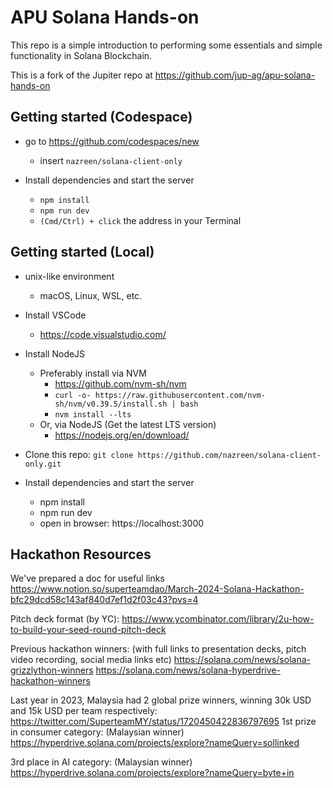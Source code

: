 # APU Solana Hands-on

This repo is a simple introduction to performing some essentials and simple functionality in Solana Blockchain.

This is a fork of the Jupiter repo at https://github.com/jup-ag/apu-solana-hands-on

## Getting started (Codespace)

- go to https://github.com/codespaces/new

  - insert `nazreen/solana-client-only`

- Install dependencies and start the server
  - `npm install`
  - `npm run dev`
  - `(Cmd/Ctrl) + click` the address in your Terminal

## Getting started (Local)

- unix-like environment

  - macOS, Linux, WSL, etc.

- Install VSCode

  - https://code.visualstudio.com/

- Install NodeJS

  - Preferably install via NVM
    - https://github.com/nvm-sh/nvm
    - `curl -o- https://raw.githubusercontent.com/nvm-sh/nvm/v0.39.5/install.sh | bash`
    - `nvm install --lts`
  - Or, via NodeJS (Get the latest LTS version)
    - https://nodejs.org/en/download/

- Clone this repo: `git clone https://github.com/nazreen/solana-client-only.git`

- Install dependencies and start the server
  - npm install
  - npm run dev
  - open in browser: https://localhost:3000


## Hackathon Resources 

We've prepared a doc for useful links
https://www.notion.so/superteamdao/March-2024-Solana-Hackathon-bfc29dcd58c143af840d7ef1d2f03c43?pvs=4  

Pitch deck format (by YC): 
https://www.ycombinator.com/library/2u-how-to-build-your-seed-round-pitch-deck  

Previous hackathon winners: (with full links to presentation decks, pitch video recording, social media links etc) 
https://solana.com/news/solana-grizzlython-winners 
https://solana.com/news/solana-hyperdrive-hackathon-winners 

Last year in 2023, Malaysia had 2 global prize winners, winning 30k USD and 15k USD per team respectively:
 https://twitter.com/SuperteamMY/status/1720450422836797695 1st prize in consumer category: (Malaysian winner)
https://hyperdrive.solana.com/projects/explore?nameQuery=sollinked

3rd place in AI category: (Malaysian winner)
https://hyperdrive.solana.com/projects/explore?nameQuery=byte+in


